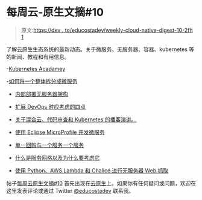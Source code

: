 # 每周云-原生文摘#10

> 原文:[https://dev . to/educostadev/weekly-cloud-native-digest-10-2fh 1](https://dev.to/educostadev/weekly-cloud-native-digest-10-2fh1)

了解云原生生态系统的最新动态。关于微服务、无服务器、容器、kubernetes 等的新闻、教程和有用信息。

-[Kubernetes Acadamey](https://kubernetes.academy/)

-[如何将一个整体拆分成微服务](https://martinfowler.com/articles/break-monolith-into-microservices.html)

- [内部部署无服务器架构](https://medium.com/@vineet96/on-premise-serverless-architecture-ce1874b702b)
- [扩展 DevOps 时应考虑的四点](https://dzone.com/trendreports/scaling-devops-continued-adoption-and-success)

- [关于混合云、代码审查和 Kubernetes 的播客演讲。](https://medium.com/faun/last-week-in-devops-july-19th-e7bdfa33359f)

- [使用 Eclipse MicroProfile 开发微服务](https://dzone.com/refcardz/eclipse-microprofile-1?chapter=1)

- [单一回购与一个服务一个服务](https://lumigo.io/blog/mono-repo-vs-one-per-service/)

- [什么是服务网格以及为什么要考虑它](http://claudioed.tech/2019/08/28/what-is-service-mesh-and-why-you-should-consider-it/)

- [使用 Python、AWS Lambda 和 Chalice 进行无服务器 Web 抓取](https://blog.dannyaziz.com/serverless-web-scraping-with-python-and-aws-lambda/)

帖子[每周云原生文摘#10](https://educosta.dev/blog/weekly-cloud-native-digest-10/) 首先出现在[云原生](https://educosta.dev)上。如果你有任何疑问或问题，欢迎在这里发表评论或通过 Twitter [@educostadev](http://twitter.com/educostadev) 联系我。